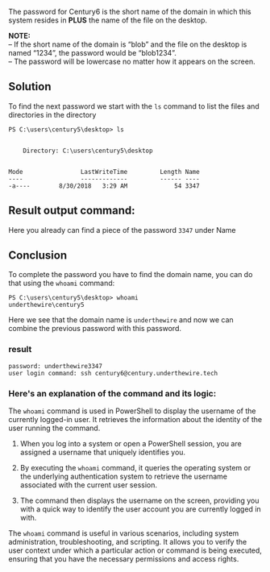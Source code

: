
The password for Century6 is the short name of the domain in which this system resides in **PLUS** the name of the file on the desktop.  
  
**NOTE:**  
– If the short name of the domain is “blob” and the file on the desktop is named “1234”, the password would be “blob1234”.  
– The password will be lowercase no matter how it appears on the screen.

## Solution

To find the next password we start with the `ls` command to list the files and directories in the directory
```
PS C:\users\century5\desktop> ls


    Directory: C:\users\century5\desktop


Mode                LastWriteTime         Length Name
----                -------------         ------ ----
-a----        8/30/2018   3:29 AM             54 3347
```

## Result output command:

Here you already can find a piece of the password `3347` under Name

## Conclusion 

To complete the password you have to find the domain name, you can do that using the `whoami` command:

```
PS C:\users\century5\desktop> whoami
underthewire\century5
```

Here we see that the domain name is `underthewire` and now we can combine the previous password with this password.

### result

```
password: underthewire3347
user login command: ssh century6@century.underthewire.tech
```

### Here's an explanation of the command and its logic:


The `whoami` command is used in PowerShell to display the username of the currently logged-in user. It retrieves the information about the identity of the user running the command.

1. When you log into a system or open a PowerShell session, you are assigned a username that uniquely identifies you.

2. By executing the `whoami` command, it queries the operating system or the underlying authentication system to retrieve the username associated with the current user session.

3. The command then displays the username on the screen, providing you with a quick way to identify the user account you are currently logged in with.

The `whoami` command is useful in various scenarios, including system administration, troubleshooting, and scripting. It allows you to verify the user context under which a particular action or command is being executed, ensuring that you have the necessary permissions and access rights.
